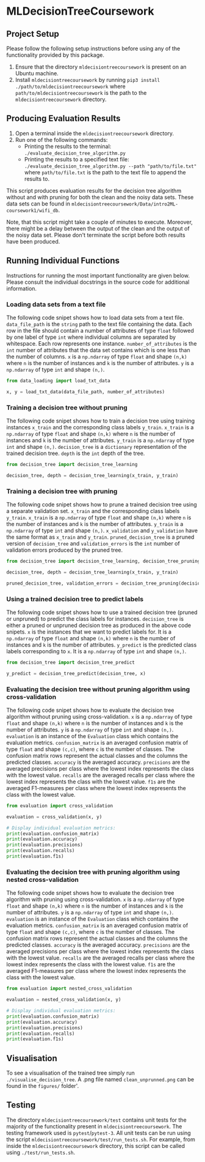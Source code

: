# MLDecisionTreeCoursework

## Project Setup

Please follow the following setup instructions before using any of the functionality provided by this package.

1. Ensure that the directory `mldecisiontreecoursework` is present on an Ubuntu machine.
2. Install `mldecisiontreecoursework` by running `pip3 install ./path/to/mldecisiontreecoursework` where `path/to/mldecisiontreecoursework` is the path to the `mldecisiontreecoursework` directory.

## Producing Evaluation Results

1. Open a terminal inside the `mldecisiontreecoursework` directory.
2. Run one of the following commands:
    - Printing the results to the terminal: `./evaluate_decision_tree_algorithm.py`
    - Printing the results to a specified text file: `./evaluate_decision_tree_algorithm.py --path "path/to/file.txt"` where `path/to/file.txt` is the     path to the text file to append the results to.

This script produces evaluation results for the decision tree algorithm without and with pruning for both the clean and the noisy data sets. These data sets can be found in `mldecisiontreecoursework/Data/intro2ML-coursework1/wifi_db`.

Note, that this script might take a couple of minutes to execute. Moreover, there might be a delay between the output of the clean and the output of the noisy data set. Please don't terminate the script before both results have been produced.

## Running Individual Functions

Instructions for running the most important functionality are given below. Please consult the individual docstrings in the source code for additional information.

### Loading data sets from a text file

The following code snipet shows how to load data sets from a text file. `data_file_path` is the `string` path to the text file containing the data. Each row in the file should contain a number of attributes of type `float` followed by one label of type `int` where individual columns are separated by whitespace. Each row represents one instance. `number_of_attributes` is the `int` number of attributes that the data set contains which is one less than the number of columns. `x` is a `np.ndarray` of type `float` and shape `(n,k)` where `n` is the number of instances and `k` is the number of attributes. `y` is a `np.ndarray` of type `int` and shape `(n,)`.

```python
from data_loading import load_txt_data

x, y = load_txt_data(data_file_path, number_of_attributes)
```

### Training a decision tree without pruning

The following code snipet shows how to train a decision tree using training instances `x_train` and the corresponding class labels `y_train`. `x_train` is a `np.ndarray` of type `float` and shape `(n,k)` where `n` is the number of instances and `k` is the number of attributes. `y_train` is a `np.ndarray` of type `int` and shape `(n,)`. `decision_tree` is a `dictionary` representation of the trained decision tree. `depth` is the `int` depth of the tree.

```python
from decision_tree import decision_tree_learning

decision_tree, depth = decision_tree_learning(x_train, y_train)
```

### Training a decision tree with pruning

The following code snipet shows how to prune a trained decision tree using a separate validation set. `x_train` and the corresponding class labels `y_train`. `x_train` is a `np.ndarray` of type `float` and shape `(n,k)` where `n` is the number of instances and `k` is the number of attributes. `y_train` is a `np.ndarray` of type `int` and shape `(n,)`. `x_validation` and `y_validation` have the same format as `x_train` and `y_train`. `pruned_decision_tree` is a pruned version of `decision_tree` and `validation_errors` is the `int` number of validation errors produced by the pruned tree.

```python
from decision_tree import decision_tree_learning, decision_tree_pruning

decision_tree, depth = decision_tree_learning(x_train, y_train)

pruned_decision_tree, validation_errors = decision_tree_pruning(decision_tree, x_train, y_train, x_validation, y_validation)
```

### Using a trained decision tree to predict labels

The following code snipet shows how to use a trained decision tree (pruned or unpruned) to predict the class labels for instances. `decision_tree` is either a pruned or unpruned decision tree as produced in the above code snipets. `x` is the instances that we want to predict labels for. It is a `np.ndarray` of type `float` and shape `(n,k)` where `n` is the number of instances and `k` is the number of attributes. `y_predict` is the predicted class labels corresponding to `x`. It is a `np.ndarray` of type `int` and shape `(n,)`.

```python
from decision_tree import decision_tree_predict

y_predict = decision_tree_predict(decision_tree, x)
```

### Evaluating the decision tree without pruning algorithm using cross-validation

The following code snipet shows how to evaluate the decision tree algorithm without pruning using cross-validation. `x` is a `np.ndarray` of type `float` and shape `(n,k)` where `n` is the number of instances and `k` is the number of attributes. `y` is a `np.ndarray` of type `int` and shape `(n,)`. `evaluation` is an instance of the `Evaluation` class which contains the evaluation metrics. `confusion_matrix` is an averaged confusion matrix of type `float` and shape `(c,c)`, where `c` is the number of classes. The confusion matrix rows represent the actual classes and the columns the predicted classes. `accuracy` is the averaged accuracy. `precisions` are the averaged precisions per class where the lowest index represents the class with the lowest value. `recalls` are the averaged recalls per class where the lowest index represents the class with the lowest value. `f1s` are the averaged F1-measures per class where the lowest index represents the class with the lowest value.

```python
from evaluation import cross_validation

evaluation = cross_validation(x, y)

# Display individual evaluation metrics:
print(evaluation.confusion_matrix)
print(evaluation.accuracy)
print(evaluation.precisions)
print(evaluation.recalls)
print(evaluation.f1s)
```

### Evaluating the decision tree with pruning algorithm using nested cross-validation

The following code snipet shows how to evaluate the decision tree algorithm with pruning using cross-validation. `x` is a `np.ndarray` of type `float` and shape `(n,k)` where `n` is the number of instances and `k` is the number of attributes. `y` is a `np.ndarray` of type `int` and shape `(n,)`. `evaluation` is an instance of the `Evaluation` class which contains the evaluation metrics. `confusion_matrix` is an averaged confusion matrix of type `float` and shape `(c,c)`, where `c` is the number of classes. The confusion matrix rows represent the actual classes and the columns the predicted classes. `accuracy` is the averaged accuracy. `precisions` are the averaged precisions per class where the lowest index represents the class with the lowest value. `recalls` are the averaged recalls per class where the lowest index represents the class with the lowest value. `f1s` are the averaged F1-measures per class where the lowest index represents the class with the lowest value.

```python
from evaluation import nested_cross_validation

evaluation = nested_cross_validation(x, y)

# Display individual evaluation metrics:
print(evaluation.confusion_matrix)
print(evaluation.accuracy)
print(evaluation.precisions)
print(evaluation.recalls)
print(evaluation.f1s)
```

## Visualisation

To see a visualisation of the trained tree simply run `./visualise_decision_tree`.
A .png file named `clean_unprunned.png` can be found in the `figures/` folder'.

## Testing

The directory `mldecisiontreecoursework/test` contains unit tests for the majority of the functionality present in `mldecisiontreecoursework`. The testing framework used is `pytest`/`pytest-3`. All unit tests can be run using the script `mldecisiontreecoursework/test/run_tests.sh`. For example, from inside the `mldecisiontreecoursework` directory, this script can be called using `./test/run_tests.sh`.
